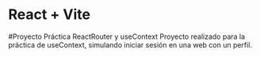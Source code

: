 # React + Vite

#Proyecto Práctica ReactRouter y useContext
Proyecto realizado para la práctica de useContext, simulando iniciar sesión en una web con un perfil.


